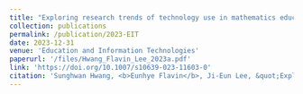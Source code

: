 ```yaml
---
title: "Exploring research trends of technology use in mathematics education: A scoping review using topic modeling"
collection: publications
permalink: /publication/2023-EIT
date: 2023-12-31
venue: 'Education and Information Technologies'
paperurl: '/files/Hwang_Flavin_Lee_2023a.pdf'
link: 'https://doi.org/10.1007/s10639-023-11603-0'
citation: 'Sunghwan Hwang, <b>Eunhye Flavin</b>, Ji-Eun Lee, &quot;Exploring research trends of technology use in mathematics education: A scoping review using topic modeling,&quot; in <i>Education and Information Technologies</i>, pp. 1-28, 2023.'
---
```


